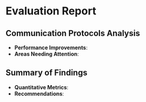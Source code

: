 # Evaluation Report

## Communication Protocols Analysis
- **Performance Improvements**: 
- **Areas Needing Attention**: 

## Summary of Findings
- **Quantitative Metrics**: 
- **Recommendations**: 
